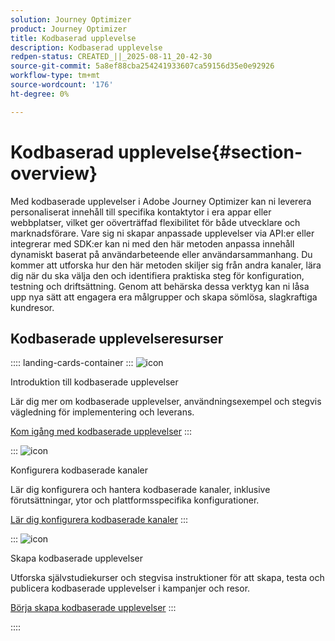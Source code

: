 ```yaml
---
solution: Journey Optimizer
product: Journey Optimizer
title: Kodbaserad upplevelse
description: Kodbaserad upplevelse
redpen-status: CREATED_||_2025-08-11_20-42-30
source-git-commit: 5a8ef88cba254241933607ca59156d35e0e92926
workflow-type: tm+mt
source-wordcount: '176'
ht-degree: 0%

---
```



# Kodbaserad upplevelse{#section-overview}

Med kodbaserade upplevelser i Adobe Journey Optimizer kan ni leverera personaliserat innehåll till specifika kontaktytor i era appar eller webbplatser, vilket ger oöverträffad flexibilitet för både utvecklare och marknadsförare. Vare sig ni skapar anpassade upplevelser via API:er eller integrerar med SDK:er kan ni med den här metoden anpassa innehåll dynamiskt baserat på användarbeteende eller användarsammanhang. Du kommer att utforska hur den här metoden skiljer sig från andra kanaler, lära dig när du ska välja den och identifiera praktiska steg för konfiguration, testning och driftsättning. Genom att behärska dessa verktyg kan ni låsa upp nya sätt att engagera era målgrupper och skapa sömlösa, slagkraftiga kundresor.

## Kodbaserade upplevelseresurser

:::: landing-cards-container
:::
![icon](https://cdn.experienceleague.adobe.com/icons/book.svg?lang=sv-SE)

Introduktion till kodbaserade upplevelser

Lär dig mer om kodbaserade upplevelser, användningsexempel och stegvis vägledning för implementering och leverans.

[Kom igång med kodbaserade upplevelser](../using/code-based/get-started-code-based.md)
:::

:::
![icon](https://cdn.experienceleague.adobe.com/icons/gear.svg?lang=sv-SE)

Konfigurera kodbaserade kanaler

Lär dig konfigurera och hantera kodbaserade kanaler, inklusive förutsättningar, ytor och plattformsspecifika konfigurationer.

[Lär dig konfigurera kodbaserade kanaler](configure-code-based-channel-landing-page.md)
:::

:::
![icon](https://cdn.experienceleague.adobe.com/icons/circle-play.svg?lang=sv-SE)

Skapa kodbaserade upplevelser

Utforska självstudiekurser och stegvisa instruktioner för att skapa, testa och publicera kodbaserade upplevelser i kampanjer och resor.

[Börja skapa kodbaserade upplevelser](create-code-based-experiences-landing-page.md)
:::

::::
